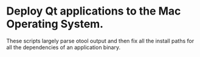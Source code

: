 # Deploy Qt applications to the Mac Operating System. 

These scripts largely parse otool output and then fix all the install paths for all the dependencies of an application binary.



